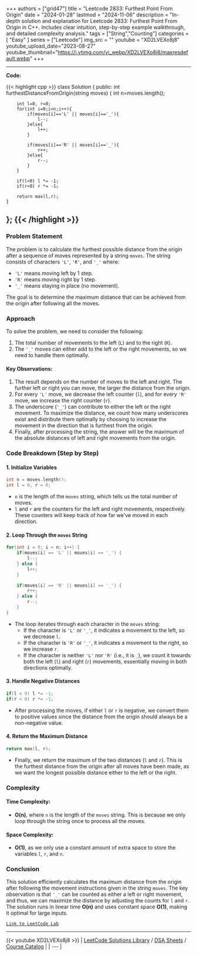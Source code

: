 
+++
authors = ["grid47"]
title = "Leetcode 2833: Furthest Point From Origin"
date = "2024-01-28"
lastmod = "2024-11-06"
description = "In-depth solution and explanation for Leetcode 2833: Furthest Point From Origin in C++. Includes clear intuition, step-by-step example walkthrough, and detailed complexity analysis."
tags = ["String","Counting"]
categories = [
    "Easy"
]
series = ["Leetcode"]
img_src = ""
youtube = "XD2LVEXo8j8"
youtube_upload_date="2023-08-27"
youtube_thumbnail="https://i.ytimg.com/vi_webp/XD2LVEXo8j8/maxresdefault.webp"
+++



---
**Code:**

{{< highlight cpp >}}
class Solution {
public:
    int furthestDistanceFromOrigin(string moves) {
        int n=moves.length();
        
        int l=0, r=0;
        for(int i=0;i<n;i++){
            if(moves[i]=='L' || moves[i]=='_'){
                l--;
            }else{
                l++;
            }
            
            if(moves[i]=='R' || moves[i]=='_'){
                r++;
            }else{
                r--;
            }
        }
        
        if(l<0) l *= -1;
        if(r<0) r *= -1;
		
        return max(l,r);
    }
};
{{< /highlight >}}
---

### Problem Statement

The problem is to calculate the furthest possible distance from the origin after a sequence of moves represented by a string `moves`. The string consists of characters `'L'`, `'R'`, and `'_'` where:
- `'L'` means moving left by 1 step.
- `'R'` means moving right by 1 step.
- `'_'` means staying in place (no movement).

The goal is to determine the maximum distance that can be achieved from the origin after following all the moves.

### Approach

To solve the problem, we need to consider the following:
1. The total number of movements to the left (`L`) and to the right (`R`).
2. The `'_'` moves can either add to the left or the right movements, so we need to handle them optimally.

#### Key Observations:
1. The result depends on the number of moves to the left and right. The further left or right you can move, the larger the distance from the origin.
2. For every `'L'` move, we decrease the left counter (`l`), and for every `'R'` move, we increase the right counter (`r`).
3. The underscore (`'_'`) can contribute to either the left or the right movement. To maximize the distance, we count how many underscores exist and distribute them optimally by choosing to increase the movement in the direction that is furthest from the origin.
4. Finally, after processing the string, the answer will be the maximum of the absolute distances of left and right movements from the origin.

### Code Breakdown (Step by Step)

#### 1. Initialize Variables

```cpp
int n = moves.length();
int l = 0, r = 0;
```

- `n` is the length of the `moves` string, which tells us the total number of moves.
- `l` and `r` are the counters for the left and right movements, respectively. These counters will keep track of how far we've moved in each direction.

#### 2. Loop Through the `moves` String

```cpp
for(int i = 0; i < n; i++) {
    if(moves[i] == 'L' || moves[i] == '_') {
        l--;
    } else {
        l++;
    }

    if(moves[i] == 'R' || moves[i] == '_') {
        r++;
    } else {
        r--;
    }
}
```

- The loop iterates through each character in the `moves` string:
  - If the character is `'L'` or `'_'`, it indicates a movement to the left, so we decrease `l`.
  - If the character is `'R'` or `'_'`, it indicates a movement to the right, so we increase `r`.
  - If the character is neither `'L'` nor `'R'` (i.e., it is `_`), we count it towards both the left (`l`) and right (`r`) movements, essentially moving in both directions optimally.

#### 3. Handle Negative Distances

```cpp
if(l < 0) l *= -1;
if(r < 0) r *= -1;
```

- After processing the moves, if either `l` or `r` is negative, we convert them to positive values since the distance from the origin should always be a non-negative value.
  
#### 4. Return the Maximum Distance

```cpp
return max(l, r);
```

- Finally, we return the maximum of the two distances (`l` and `r`). This is the furthest distance from the origin after all moves have been made, as we want the longest possible distance either to the left or the right.

### Complexity

#### Time Complexity:
- **O(n)**, where `n` is the length of the `moves` string. This is because we only loop through the string once to process all the moves.

#### Space Complexity:
- **O(1)**, as we only use a constant amount of extra space to store the variables `l`, `r`, and `n`.

### Conclusion

This solution efficiently calculates the maximum distance from the origin after following the movement instructions given in the string `moves`. The key observation is that `'_'` can be counted as either a left or right movement, and thus, we can maximize the distance by adjusting the counts for `l` and `r`. The solution runs in linear time **O(n)** and uses constant space **O(1)**, making it optimal for large inputs.

[`Link to LeetCode Lab`](https://leetcode.com/problems/furthest-point-from-origin/description/)

---
{{< youtube XD2LVEXo8j8 >}}
| [LeetCode Solutions Library](https://grid47.xyz/leetcode/) / [DSA Sheets](https://grid47.xyz/sheets/) / [Course Catalog](https://grid47.xyz/courses/) |
| --- |
